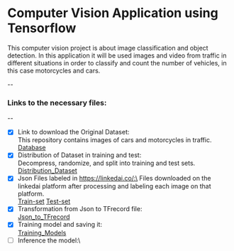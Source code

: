 # Computer Vision Application using Tensorflow

This computer vision project is about image classification and object detection. In this application it will be used images and video from traffic in different situations in order to classify and count the number of vehicles, in this case motorcycles and cars.

--
### Links to the necessary files:
--

- [x] Link to download the Original Dataset:\
      This repository contains images of cars and motorcycles in traffic.\
      [Database](https://drive.google.com/file/d/1lKC_iEz0DL7pnN8CFLU6y59kJmWzpoW-/view?usp=share_link)
- [x] Distribution of Dataset in training and test:\
      Decompress, randomize, and split into training and test sets.\
      [Distribution_Dataset](https://github.com/jeanpierrelv/computer_vision_tensorflow/blob/main/distribution_dataset.ipynb) 
- [x] Json Files labeled in https://linkedai.co/:\
      Files downloaded on the linkedai platform after processing and labeling each image on that platform.\
      [Train-set](https://github.com/jeanpierrelv/computer_vision_tensorflow/blob/main/train2.json)
      [Test-set](https://github.com/jeanpierrelv/computer_vision_tensorflow/blob/main/test2.json)
- [x] Transformation from Json to TFrecord file:\
      [Json_to_TFrecord](https://github.com/jeanpierrelv/computer_vision_tensorflow/blob/main/json_to_tfrecord.ipynb)
- [x] Training model and saving it:\
      [Training_Models](https://github.com/jeanpierrelv/computer_vision_tensorflow/blob/main/json_to_tfrecord.ipynb)
- [ ] Inference the model:\
